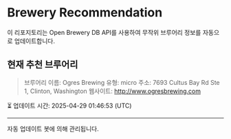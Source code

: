 # Brewery Recommendation

이 리포지토리는 Open Brewery DB API를 사용하여 무작위 브루어리 정보를 자동으로 업데이트합니다.

## 현재 추천 브루어리
> 브루어리 이름: Ogres Brewing
유형: micro
주소: 7693 Cultus Bay Rd Ste 1, Clinton, Washington
웹사이트: http://www.ogresbrewing.com

⏳ 업데이트 시간: 2025-04-29 01:46:53 (UTC)

---
자동 업데이트 봇에 의해 관리됩니다.